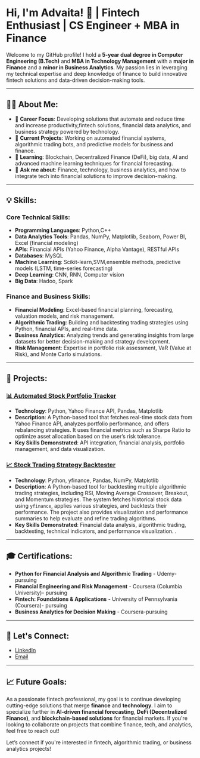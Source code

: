 # Hi, I'm Advaita! 👋 | Fintech Enthusiast | CS Engineer + MBA in Finance

Welcome to my GitHub profile! I hold a **5-year dual degree in Computer Engineering (B.Tech)** and **MBA in Technology Management** with a **major in Finance** and a **minor in Business Analytics**. My passion lies in leveraging my technical expertise and deep knowledge of finance to build innovative fintech solutions and data-driven decision-making tools.

---

## 🧑‍💼 About Me:
- 💼 **Career Focus**: Developing solutions that automate and reduce time and increase productivity,fintech solutions, financial data analytics, and business strategy powered by technology.
- 🔭 **Current Projects**: Working on automated financial systems, algorithmic trading bots, and predictive models for business and finance.
- 🌱 **Learning**: Blockchain, Decentralized Finance (DeFi), big data, AI and advanced machine learning techniques for financial forecasting.
- 💬 **Ask me about**: Finance, technology, business analytics, and how to integrate tech into financial solutions to improve decision-making.

---

## 💡 Skills:

### Core Technical Skills:
- **Programming Languages**: Python,C++
- **Data Analytics Tools**: Pandas, NumPy, Matplotlib, Seaborn, Power BI, Excel (financial modeling)
- **APIs**: Financial APIs (Yahoo Finance, Alpha Vantage), RESTful APIs
- **Databases**: MySQL
- **Machine Learning**: Scikit-learn,SVM,ensemble methods, predictive models (LSTM, time-series forecasting)
- **Deep Learning**: CNN, RNN, Computer vision
- **Big Data**: Hadoo, Spark

### Finance and Business Skills:
- **Financial Modeling**: Excel-based financial planning, forecasting, valuation models, and risk management.
- **Algorithmic Trading**: Building and backtesting trading strategies using Python, financial APIs, and real-time data.
- **Business Analytics**: Analyzing trends and generating insights from large datasets for better decision-making and strategy development.
- **Risk Management**: Expertise in portfolio risk assessment, VaR (Value at Risk), and Monte Carlo simulations.

---

## 🚀 Projects:

### [📊 Automated Stock Portfolio Tracker](https://github.com/yourusername/stock-portfolio-tracker)
- **Technology**: Python, Yahoo Finance API, Pandas, Matplotlib
- **Description**: A Python-based tool that fetches real-time stock data from Yahoo Finance API, analyzes portfolio performance, and offers rebalancing strategies. It uses financial metrics such as Sharpe Ratio to optimize asset allocation based on the user’s risk tolerance.
- **Key Skills Demonstrated**: API integration, financial analysis, portfolio management, and data visualization.

### [📈 Stock Trading Strategy Backtester](https://github.com/yourusername/stock-trading-strategy-backtester)
- **Technology**: Python, yfinance, Pandas, NumPy, Matplotlib
- **Description**: A Python-based tool for backtesting multiple algorithmic trading strategies, including RSI, Moving Average Crossover, Breakout, and Momentum strategies. The system fetches historical stock data using `yfinance`, applies various strategies, and backtests their performance. The project also provides visualization and performance summaries to help evaluate and refine trading algorithms.
- **Key Skills Demonstrated**: Financial data analysis, algorithmic trading, backtesting, technical indicators, and performance visualization.
.

---

## 🎓 Certifications:
- **Python for Financial Analysis and Algorithmic Trading** - Udemy- pursuing
- **Financial Engineering and Risk Management** - Coursera (Columbia University)- pursuing
- **Fintech: Foundations & Applications** - University of Pennsylvania (Coursera)- pursuing
- **Business Analytics for Decision Making** - Coursera-pursuing

---

## 🔗 Let's Connect:
- [LinkedIn](https://www.linkedin.com/in/advaita-menon-0686361a8/)
- [Email](advaitamenon2002@gmail.com)

---

## 📈 Future Goals:
As a passionate fintech professional, my goal is to continue developing cutting-edge solutions that merge **finance** and **technology**. I aim to specialize further in **AI-driven financial forecasting**, **DeFi (Decentralized Finance)**, and **blockchain-based solutions** for financial markets. If you're looking to collaborate on projects that combine finance, tech, and analytics, feel free to reach out!

Let’s connect if you're interested in fintech, algorithmic trading, or business analytics projects!
